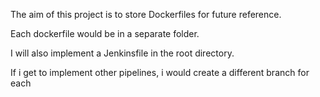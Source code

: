 The aim of this project is to store Dockerfiles for future reference.

Each dockerfile would be in a separate folder.

I will also implement a Jenkinsfile in the root directory.

If i get to implement other pipelines, i would create a different branch for each